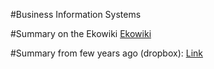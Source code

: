 #Business Information Systems

#Summary on the Ekowiki
[Ekowiki](http://ekowiki.ekonomika.be/wiki/index.php?title=Business_Information_Systems)

#Summary from few years ago (dropbox):
[Link](https://www.dropbox.com/sh/3c08ajx4nuxdo23/AABKnINBc9agQPiaOkEYh21Qa?dl=0)

